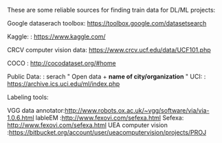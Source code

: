 These are some reliable sources for finding train data for DL/ML projects:

Google dataserach toolbox: https://toolbox.google.com/datasetsearch  

Kaggle:                  : https://www.kaggle.com/

CRCV computer vision data: https://www.crcv.ucf.edu/data/UCF101.php

COCO                     : http://cocodataset.org/#home

Public Data:             : serach " Open data +  **name of city/organization** "
UCI:                     : https://archive.ics.uci.edu/ml/index.php







Labeling tools:

VGG data annotator:http://www.robots.ox.ac.uk/~vgg/software/via/via-1.0.6.html
lableEM :http://www.fexovi.com/sefexa.html
Sefexa: http://www.fexovi.com/sefexa.html
UEA computer vision :https://bitbucket.org/account/user/ueacomputervision/projects/PROJ

